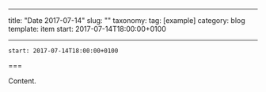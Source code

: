 
---
title: "Date 2017-07-14"
slug: ""
taxonomy:
tag: [example]
category: blog
template: item
start: 2017-07-14T18:00:00+0100

---

``start: 2017-07-14T18:00:00+0100``

===

Content.
